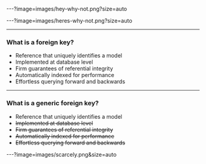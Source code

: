 ---?image=images/hey-why-not.png?size=auto

---?image=images/heres-why-not.png?size=auto

---
### What is a foreign key?
- Reference that uniquely identifies a model
- Implemented at database level
- Firm guarantees of referential integrity
- Automatically indexed for performance
- Effortless querying forward and backwards

---
### What is a generic foreign key?
- Reference that uniquely identifies a model
- ~~Implemented at database level~~
- ~~Firm guarantees of referential integrity~~
- ~~Automatically indexed for performance~~
- ~~Effortless querying forward and backwards~~

---?image=images/scarcely.png&size=auto

